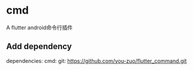 # cmd

A flutter android命令行插件

## Add dependency

dependencies:
cmd:
    git: https://github.com/you-zuo/flutter_command.git

